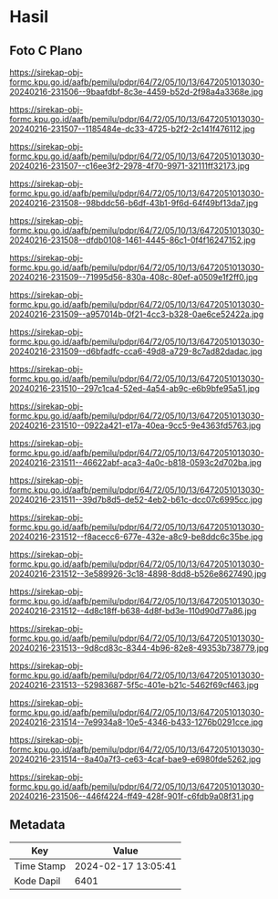 # Hasil

## Foto C Plano

https://sirekap-obj-formc.kpu.go.id/aafb/pemilu/pdpr/64/72/05/10/13/6472051013030-20240216-231506--9baafdbf-8c3e-4459-b52d-2f98a4a3368e.jpg

https://sirekap-obj-formc.kpu.go.id/aafb/pemilu/pdpr/64/72/05/10/13/6472051013030-20240216-231507--1185484e-dc33-4725-b2f2-2c141f476112.jpg

https://sirekap-obj-formc.kpu.go.id/aafb/pemilu/pdpr/64/72/05/10/13/6472051013030-20240216-231507--c16ee3f2-2978-4f70-9971-32111ff32173.jpg

https://sirekap-obj-formc.kpu.go.id/aafb/pemilu/pdpr/64/72/05/10/13/6472051013030-20240216-231508--98bddc56-b6df-43b1-9f6d-64f49bf13da7.jpg

https://sirekap-obj-formc.kpu.go.id/aafb/pemilu/pdpr/64/72/05/10/13/6472051013030-20240216-231508--dfdb0108-1461-4445-86c1-0f4f16247152.jpg

https://sirekap-obj-formc.kpu.go.id/aafb/pemilu/pdpr/64/72/05/10/13/6472051013030-20240216-231509--71995d56-830a-408c-80ef-a0509e1f2ff0.jpg

https://sirekap-obj-formc.kpu.go.id/aafb/pemilu/pdpr/64/72/05/10/13/6472051013030-20240216-231509--a957014b-0f21-4cc3-b328-0ae6ce52422a.jpg

https://sirekap-obj-formc.kpu.go.id/aafb/pemilu/pdpr/64/72/05/10/13/6472051013030-20240216-231509--d6bfadfc-cca6-49d8-a729-8c7ad82dadac.jpg

https://sirekap-obj-formc.kpu.go.id/aafb/pemilu/pdpr/64/72/05/10/13/6472051013030-20240216-231510--297c1ca4-52ed-4a54-ab9c-e6b9bfe95a51.jpg

https://sirekap-obj-formc.kpu.go.id/aafb/pemilu/pdpr/64/72/05/10/13/6472051013030-20240216-231510--0922a421-e17a-40ea-9cc5-9e4363fd5763.jpg

https://sirekap-obj-formc.kpu.go.id/aafb/pemilu/pdpr/64/72/05/10/13/6472051013030-20240216-231511--46622abf-aca3-4a0c-b818-0593c2d702ba.jpg

https://sirekap-obj-formc.kpu.go.id/aafb/pemilu/pdpr/64/72/05/10/13/6472051013030-20240216-231511--39d7b8d5-de52-4eb2-b61c-dcc07c6995cc.jpg

https://sirekap-obj-formc.kpu.go.id/aafb/pemilu/pdpr/64/72/05/10/13/6472051013030-20240216-231512--f8acecc6-677e-432e-a8c9-be8ddc6c35be.jpg

https://sirekap-obj-formc.kpu.go.id/aafb/pemilu/pdpr/64/72/05/10/13/6472051013030-20240216-231512--3e589926-3c18-4898-8dd8-b526e8627490.jpg

https://sirekap-obj-formc.kpu.go.id/aafb/pemilu/pdpr/64/72/05/10/13/6472051013030-20240216-231512--4d8c18ff-b638-4d8f-bd3e-110d90d77a86.jpg

https://sirekap-obj-formc.kpu.go.id/aafb/pemilu/pdpr/64/72/05/10/13/6472051013030-20240216-231513--9d8cd83c-8344-4b96-82e8-49353b738779.jpg

https://sirekap-obj-formc.kpu.go.id/aafb/pemilu/pdpr/64/72/05/10/13/6472051013030-20240216-231513--52983687-5f5c-401e-b21c-5462f69cf463.jpg

https://sirekap-obj-formc.kpu.go.id/aafb/pemilu/pdpr/64/72/05/10/13/6472051013030-20240216-231514--7e9934a8-10e5-4346-b433-1276b0291cce.jpg

https://sirekap-obj-formc.kpu.go.id/aafb/pemilu/pdpr/64/72/05/10/13/6472051013030-20240216-231514--8a40a7f3-ce63-4caf-bae9-e6980fde5262.jpg

https://sirekap-obj-formc.kpu.go.id/aafb/pemilu/pdpr/64/72/05/10/13/6472051013030-20240216-231506--446f4224-ff49-428f-901f-c6fdb9a08f31.jpg


## Metadata

| Key        | Value               |
| ---------- | ------------------- |
| Time Stamp | 2024-02-17 13:05:41 |
| Kode Dapil | 6401                |




